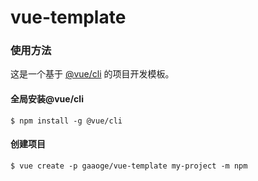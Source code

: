 # vue-template


### 使用方法

这是一个基于 [@vue/cli](https://github.com/vuejs/vue-cli) 的项目开发模板。

#### 全局安装@vue/cli
``` 
$ npm install -g @vue/cli
```

#### 创建项目
``` 
$ vue create -p gaaoge/vue-template my-project -m npm
```